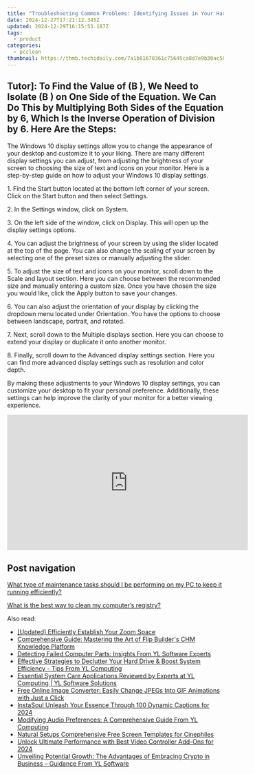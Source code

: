 ```yaml
---
title: "Troubleshooting Common Problems: Identifying Issues in Your Hardware - Guided by YL Computing & Software Solutions"
date: 2024-12-27T17:21:12.345Z
updated: 2024-12-29T16:15:53.187Z
tags:
  - product
categories:
  - pcclean
thumbnail: https://thmb.techidaily.com/7a1b81670361c75645ca8d7e9b30ac5842f69d19f93e0ed73444604354277138.jpg
---
```


## Tutor]: To Find the Value of \(B \), We Need to Isolate \(B \) on One Side of the Equation. We Can Do This by Multiplying Both Sides of the Equation by 6, Which Is the Inverse Operation of Division by 6. Here Are the Steps:

The Windows 10 display settings allow you to change the appearance of your desktop and customize it to your liking. There are many different display settings you can adjust, from adjusting the brightness of your screen to choosing the size of text and icons on your monitor. Here is a step-by-step guide on how to adjust your Windows 10 display settings. 

1\. Find the Start button located at the bottom left corner of your screen. Click on the Start button and then select Settings.

2\. In the Settings window, click on System.

3\. On the left side of the window, click on Display. This will open up the display settings options. 

4\. You can adjust the brightness of your screen by using the slider located at the top of the page. You can also change the scaling of your screen by selecting one of the preset sizes or manually adjusting the slider.

5\. To adjust the size of text and icons on your monitor, scroll down to the Scale and layout section. Here you can choose between the recommended size and manually entering a custom size. Once you have chosen the size you would like, click the Apply button to save your changes.

6\. You can also adjust the orientation of your display by clicking the dropdown menu located under Orientation. You have the options to choose between landscape, portrait, and rotated.

7\. Next, scroll down to the Multiple displays section. Here you can choose to extend your display or duplicate it onto another monitor.

8\. Finally, scroll down to the Advanced display settings section. Here you can find more advanced display settings such as resolution and color depth. 

By making these adjustments to your Windows 10 display settings, you can customize your desktop to fit your personal preference. Additionally, these settings can help improve the clarity of your monitor for a better viewing experience.

<!-- affiliate ads begin -->
<iframe width="560" height="315" src="https://www.youtube.com/embed/hHPljBHrvkA?si=HwdfDM9rlbABSIrx" title="YouTube video player" frameborder="0" allow="accelerometer; autoplay; clipboard-write; encrypted-media; gyroscope; picture-in-picture; web-share" referrerpolicy="strict-origin-when-cross-origin" allowfullscreen></iframe>
<!-- affiliate ads end -->

## Post navigation

[What type of maintenance tasks should I be performing on my PC to keep it running efficiently?](https://tools.techidaily.com/pcclean/products/)

[What is the best way to clean my computer’s registry?](https://tools.techidaily.com/pcclean/products/)

<ins class="adsbygoogle"
     style="display:block"
     data-ad-format="autorelaxed"
     data-ad-client="ca-pub-7571918770474297"
     data-ad-slot="1223367746"></ins>

<ins class="adsbygoogle"
     style="display:block"
     data-ad-client="ca-pub-7571918770474297"
     data-ad-slot="8358498916"
     data-ad-format="auto"
     data-full-width-responsive="true"></ins>

<span class="atpl-alsoreadstyle">Also read:</span>
<div><ul>
<li><a href="https://article-tips.techidaily.com/updated-efficiently-establish-your-zoom-space/"><u>[Updated] Efficiently Establish Your Zoom Space</u></a></li>
<li><a href="https://fox-tips.techidaily.com/comprehensive-guide-mastering-the-art-of-flip-builders-chm-knowledge-platform/"><u>Comprehensive Guide: Mastering the Art of Flip Builder's CHM Knowledge Platform</u></a></li>
<li><a href="https://win-updates.techidaily.com/detecting-failed-computer-parts-insights-from-yl-software-experts/"><u>Detecting Failed Computer Parts: Insights From YL Software Experts</u></a></li>
<li><a href="https://win-updates.techidaily.com/effective-strategies-to-declutter-your-hard-drive-and-boost-system-efficiency-tips-from-yl-computing/"><u>Effective Strategies to Declutter Your Hard Drive & Boost System Efficiency - Tips From YL Computing</u></a></li>
<li><a href="https://win-updates.techidaily.com/essential-system-care-applications-reviewed-by-experts-at-yl-computing-yl-software-solutions/"><u>Essential System Care Applications Reviewed by Experts at YL Computing | YL Software Solutions</u></a></li>
<li><a href="https://eaxpv-info.techidaily.com/free-online-image-converter-easily-change-jpegs-into-gif-animations-with-just-a-click/"><u>Free Online Image Converter: Easily Change JPEGs Into GIF Animations with Just a Click</u></a></li>
<li><a href="https://instagram-videos.techidaily.com/instasoul-unleash-your-essence-through-100-dynamic-captions-for-2024/"><u>InstaSoul Unleash Your Essence Through 100 Dynamic Captions for 2024</u></a></li>
<li><a href="https://win-updates.techidaily.com/modifying-audio-preferences-a-comprehensive-guide-from-yl-computing/"><u>Modifying Audio Preferences: A Comprehensive Guide From YL Computing</u></a></li>
<li><a href="https://extra-resources.techidaily.com/natural-setups-comprehensive-free-screen-templates-for-cinephiles/"><u>Natural Setups Comprehensive Free Screen Templates for Cinephiles</u></a></li>
<li><a href="https://fox-access.techidaily.com/unlock-ultimate-performance-with-best-video-controller-add-ons-for-2024/"><u>Unlock Ultimate Performance with Best Video Controller Add-Ons for 2024</u></a></li>
<li><a href="https://win-updates.techidaily.com/unveiling-potential-growth-the-advantages-of-embracing-crypto-in-business-guidance-from-yl-software/"><u>Unveiling Potential Growth: The Advantages of Embracing Crypto in Business – Guidance From YL Software</u></a></li>
</ul></div>

